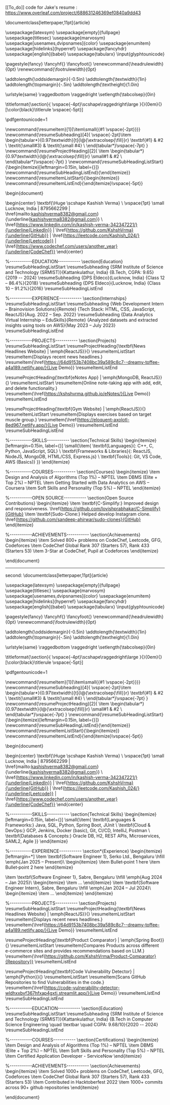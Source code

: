 
[[To_do]]
code for Jake's resume : https://www.overleaf.com/project/688631246369ef0840a9dd43


\documentclass[letterpaper,11pt]{article}

\usepackage{latexsym}
\usepackage[empty]{fullpage}
\usepackage{titlesec}
\usepackage{marvosym}
\usepackage[usenames,dvipsnames]{color}
\usepackage{enumitem}
\usepackage[hidelinks]{hyperref}
\usepackage{fancyhdr}
\usepackage[english]{babel}
\usepackage{tabularx}
\input{glyphtounicode}

\pagestyle{fancy}
\fancyhf{}
\fancyfoot{}
\renewcommand{\headrulewidth}{0pt}
\renewcommand{\footrulewidth}{0pt}

\addtolength{\oddsidemargin}{-0.5in}
\addtolength{\textwidth}{1in}
\addtolength{\topmargin}{-.5in}
\addtolength{\textheight}{1.0in}

\urlstyle{same}
\raggedbottom
\raggedright
\setlength{\tabcolsep}{0in}

\titleformat{\section}{
  \vspace{-4pt}\scshape\raggedright\large
}{}{0em}{}[\color{black}\titlerule \vspace{-5pt}]

\pdfgentounicode=1

\newcommand{\resumeItem}[1]{\item\small{{#1 \vspace{-2pt}}}}
\newcommand{\resumeSubheading}[4]{
  \vspace{-2pt}\item
  \begin{tabular*}{0.97\textwidth}[t]{l@{\extracolsep{\fill}}r}
    \textbf{#1} & #2 \\
    \textit{\small#3} & \textit{\small #4} \\
  \end{tabular*}\vspace{-7pt}
}
\newcommand{\resumeProjectHeading}[2]{
  \item
  \begin{tabular*}{0.97\textwidth}{l@{\extracolsep{\fill}}r}
    \small#1 & #2 \\
  \end{tabular*}\vspace{-7pt}
}
\newcommand{\resumeSubHeadingListStart}{\begin{itemize}[leftmargin=0.15in, label={}]}
\newcommand{\resumeSubHeadingListEnd}{\end{itemize}}
\newcommand{\resumeItemListStart}{\begin{itemize}}
\newcommand{\resumeItemListEnd}{\end{itemize}\vspace{-5pt}}

\begin{document}

\begin{center}
  \textbf{\Huge \scshape Kashish Verma} \\ \vspace{1pt}
  \small Lucknow, India $|$ 8795662299 $|$ \href{mailto:kashishverma8382@gmail.com}{\underline{kashishverma8382@gmail.com}} \\
  \href{https://www.linkedin.com/in/kashish-verma-342347221/}{\underline{LinkedIn}} $|$
  \href{https://github.com/KshshVrma}{\underline{GitHub}} $|$
  \href{https://leetcode.com/Kashish_024/}{\underline{Leetcode}} $|$
  \href{https://www.codechef.com/users/another_year}{\underline{CodeChef}}
\end{center}

%-----------EDUCATION-----------
\section{Education}
\resumeSubHeadingListStart
  \resumeSubheading
    {SRM Institute of Science and Technology (SRMIST)}{Kattankulathur, India}
    {B.Tech, CGPA: 9.65}{2019 -- 2024}
  \resumeSubheading
    {DPS Eldeco}{Lucknow, India}
    {Class 12 – 86.4\%}{2018}
  \resumeSubheading
    {DPS Eldeco}{Lucknow, India}
    {Class 10 – 91.2\%}{2016}
\resumeSubHeadingListEnd

%-----------EXPERIENCE-----------
\section{Internships}
\resumeSubHeadingListStart
  \resumeSubheading
    {Web Development Intern – Brainovision Solutions}{Remote}
    {Tech Stack: HTML, CSS, JavaScript, ReactJS}{Aug. 2022 – Sep. 2022}
  \resumeSubheading
    {Data Analytics Virtual Internship – EduSkills}{Remote}
    {Analyzed datasets and extracted insights using tools on AWS}{May 2023 – July 2023}
\resumeSubHeadingListEnd

%-----------PROJECTS-----------
\section{Projects}
\resumeSubHeadingListStart
  \resumeProjectHeading{\textbf{News Headlines Website} $|$ \emph{ReactJS}}{}
    \resumeItemListStart
      \resumeItem{Displays recent news headlines.}
      \resumeItem{\href{https://64d9153b7408bc39a589c8c7--dreamy-toffee-a4a189.netlify.app/}{Live Demo}}
    \resumeItemListEnd

  \resumeProjectHeading{\textbf{eNotes App} $|$ \emph{MongoDB, ReactJS}}{}
    \resumeItemListStart
      \resumeItem{Online note-taking app with add, edit, and delete functionality.}
      \resumeItem{\href{https://kshshvrma.github.io/eNotes/}{Live Demo}}
    \resumeItemListEnd

  \resumeProjectHeading{\textbf{Gym Website} $|$ \emph{ReactJS}}{}
    \resumeItemListStart
      \resumeItem{Displays exercises based on target muscle group.}
      \resumeItem{\href{https://eloquent-axolotl-8ed967.netlify.app/}{Live Demo}}
    \resumeItemListEnd
\resumeSubHeadingListEnd

%-----------SKILLS-----------
\section{Technical Skills}
\begin{itemize}[leftmargin=0.15in, label={}]
  \small{\item{
    \textbf{Languages}{: C++, C, Python, JavaScript, SQL} \\
    \textbf{Frameworks \& Libraries}{: ReactJS, NodeJS, MongoDB, HTML/CSS, Express.js} \\
    \textbf{Tools}{: Git, VS Code, AWS (Basics)}
  }}
\end{itemize}

%-----------COURSES-----------
\section{Courses}
\begin{itemize}
  \item Design and Analysis of Algorithms (Top 1\%) – NPTEL
  \item DBMS (Elite + Top 2\%) – NPTEL
  \item Getting Started with Data Analytics on AWS – Coursera
  \item Soft Skills and Personality (Top 5\%) – NPTEL
\end{itemize}

%-----------OPEN SOURCE-----------
\section{Open Source Contributions}
\begin{itemize}
  \item \textbf{C-Simplify:} Improved design and responsiveness. \href{https://github.com/lovishprabhakar/C-Simplify}{GitHub}
  \item \textbf{Sudo-Clone:} Helped develop Instagram clone. \href{https://github.com/sandeep-ahirwar/sudo-clones}{GitHub}
\end{itemize}

%-----------ACHIEVEMENTS-----------
\section{Achievements}
\begin{itemize}
  \item Solved 800+ problems on CodeChef, Leetcode, GFG, Codeforces
  \item CodeChef Global Rank 307 (Starters 57), Rank 433 (Starters 53)
  \item 3-Star at CodeChef, Pupil at Codeforces
\end{itemize}


\end{document}




____________________________________________________________________
second: 
\documentclass[letterpaper,11pt]{article}

\usepackage{latexsym}
\usepackage[empty]{fullpage}
\usepackage{titlesec}
\usepackage{marvosym}
\usepackage[usenames,dvipsnames]{color}
\usepackage{enumitem}
\usepackage[hidelinks]{hyperref}
\usepackage{fancyhdr}
\usepackage[english]{babel}
\usepackage{tabularx}
\input{glyphtounicode}

\pagestyle{fancy}
\fancyhf{}
\fancyfoot{}
\renewcommand{\headrulewidth}{0pt}
\renewcommand{\footrulewidth}{0pt}

\addtolength{\oddsidemargin}{-0.5in}
\addtolength{\textwidth}{1in}
\addtolength{\topmargin}{-.5in}
\addtolength{\textheight}{1.0in}

\urlstyle{same}
\raggedbottom
\raggedright
\setlength{\tabcolsep}{0in}

\titleformat{\section}{
  \vspace{-4pt}\scshape\raggedright\large
}{}{0em}{}[\color{black}\titlerule \vspace{-5pt}]

\pdfgentounicode=1

\newcommand{\resumeItem}[1]{\item\small{{#1 \vspace{-2pt}}}}
\newcommand{\resumeSubheading}[4]{
  \vspace{-2pt}\item
  \begin{tabular*}{0.97\textwidth}[t]{l@{\extracolsep{\fill}}r}
    \textbf{#1} & #2 \\
    \textit{\small#3} & \textit{\small #4} \\
  \end{tabular*}\vspace{-7pt}
}
\newcommand{\resumeProjectHeading}[2]{
  \item
  \begin{tabular*}{0.97\textwidth}{l@{\extracolsep{\fill}}r}
    \small#1 & #2 \\
  \end{tabular*}\vspace{-7pt}
}
\newcommand{\resumeSubHeadingListStart}{\begin{itemize}[leftmargin=0.15in, label={}]}
\newcommand{\resumeSubHeadingListEnd}{\end{itemize}}
\newcommand{\resumeItemListStart}{\begin{itemize}}
\newcommand{\resumeItemListEnd}{\end{itemize}\vspace{-5pt}}

\begin{document}

\begin{center}
  \textbf{\Huge \scshape Kashish Verma} \\ \vspace{1pt}
  \small Lucknow, India $|$ 8795662299 $|$ \href{mailto:kashishverma8382@gmail.com}{\underline{kashishverma8382@gmail.com}} \\
  \href{https://www.linkedin.com/in/kashish-verma-342347221/}{\underline{LinkedIn}} $|$
  \href{https://github.com/KshshVrma}{\underline{GitHub}} $|$
  \href{https://leetcode.com/Kashish_024/}{\underline{Leetcode}} $|$
  \href{https://www.codechef.com/users/another_year}{\underline{CodeChef}}
\end{center}

%-----------SKILLS-----------
\section{Technical Skills}
\begin{itemize}[leftmargin=0.15in, label={}]
  \small{\item{
    \textbf{Languages \& Frameworks:} Java, SQL, Python, Spring Boot, JUnit \\
    \textbf{Cloud \& DevOps:} GCP, Jenkins, Docker (basic), Git, CI/CD, IntelliJ, Postman \\
    \textbf{Databases \& Concepts:} Oracle DB, H2, REST APIs, Microservices, SAML2, Agile
  }}
\end{itemize}


%-----------EXPERIENCE-----------
\section*{Experience}
\begin{itemize}[leftmargin=*]
  \item \textbf{Software Engineer 1}, Serko Ltd., Bengaluru \hfill \emph{Jan 2025 – Present}\\
    \begin{itemize}
      \item Bullet‑point 1 here
      \item Bullet‑point 2 here
    \end{itemize}

  \item \textbf{Software Engineer 1}, Sabre, Bengaluru \hfill \emph{Aug 2024 – Jan 2025}\\
    \begin{itemize}
      \item …
    \end{itemize}
    \item \textbf{Software Engineer Intern}, Sabre, Bengaluru \hfill \emph{Jan 2024 – Jul 2024}\\
    \begin{itemize}
      \item …
    \end{itemize}
\end{itemize}

%-----------PROJECTS-----------
\section{Projects}
\resumeSubHeadingListStart
  \resumeProjectHeading{\textbf{News Headlines Website} $|$ \emph{ReactJS}}{}
    \resumeItemListStart
      \resumeItem{Displays recent news headlines.}
      \resumeItem{\href{https://64d9153b7408bc39a589c8c7--dreamy-toffee-a4a189.netlify.app/}{Live Demo}}
    \resumeItemListEnd

  \resumeProjectHeading{\textbf{Product Comparator} $|$ \emph{Spring Boot}}{}
    \resumeItemListStart
      \resumeItem{Compares Products across different e-commerce sites and provides recommendations based on LLM.}
      \resumeItem{\href{https://github.com/KshshVrma/Product-Comparator}{Repository}}
    \resumeItemListEnd

  \resumeProjectHeading{\textbf{Code Vulnerability Detector} $|$ \emph{Python}}{}
    \resumeItemListStart
      \resumeItem{Scans GitHub Repositories to find Vulnerabilities in the code.}
      \resumeItem{\href{https://code-vulnerability-detector-wldhxxbvf367hfxap4gxti.streamlit.app/}{Live Demo}}
    \resumeItemListEnd
\resumeSubHeadingListEnd


%-----------EDUCATION-----------
\section{Education}
\resumeSubHeadingListStart
  \resumeSubheading
    {SRM Institute of Science and Technology (SRMIST)}{Kattankulathur, India}
    {B.Tech in Computer Science Engineering \quad \textbar \quad CGPA: 9.68/10}{2020 -- 2024}
\resumeSubHeadingListEnd

%-----------COURSES-----------
\section{Certifications}
\begin{itemize}
  \item Design and Analysis of Algorithms (Top 1\%) – NPTEL
  \item DBMS (Elite + Top 2\%) – NPTEL
  \item Soft Skills and Personality (Top 5\%) – NPTEL
  \item Certified Application Developer - ServiceNow
\end{itemize}


%-----------ACHIEVEMENTS-----------
\section{Achievements}
\begin{itemize}
  \item Solved 1000+ problems on CodeChef, Leetcode, GFG, Codeforces
  \item CodeChef Global Rank 307 (Starters 57), Rank 433 (Starters 53)
  \item Contributed in Hacktoberfest 2022
  \item 1000+ commits across 90+ github repositories
\end{itemize}


\end{document}
